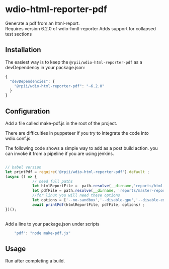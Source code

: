 # wdio-html-reporter-pdf
Generate a pdf from an html-report.  
Requires version 6.2.0 of wdio-hmtl-reporter
Adds support for collapsed test sections

## Installation

The easiest way is to keep the `@rpii/wdio-html-reporter-pdf` as a devDependency in your package.json:

```javascript
{
  "devDependencies": {
    "@rpii/wdio-html-reporter-pdf": "~6.2.0"
  }
}
```

## Configuration
Add a file called make-pdf.js in the root of the project.

There are difficulties in puppeteer if you try to integrate the code into wdio.conf.js.

The following code shows a simple way to add as a post build action.  you can invoke it from a pipeline if you are using jenkins.


```javascript / babel

// babel version
let printPdf = require('@rpii/wdio-html-reporter-pdf').default ;
(async () => {
            // need full paths
            let htmlReportFile =  path.resolve(__dirname,'reports/html-reports/master-report.html');
            let pdfFile = path.resolve(__dirname, 'reports/master-report.pdf');
            //for linux you will need these options
            let options = ['--no-sandbox','--disable-gpu','--disable-extensions'] ;
            await printPdf(htmlReportFile, pdfFile, options) ;
})();
    
``` 

Add a line to your package.json under scripts
```javascript
    "pdf": "node make-pdf.js"
``` 

## Usage
Run after completing a build.
